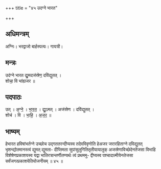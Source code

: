 +++
title = "४५ उदग्ने भारत"

+++
## अधिमन्त्रम्
अग्निः। भरद्वाजो बार्हस्पत्यः। गायत्री।

## मन्त्रः
उद॑ग्ने भारत द्यु॒मदज॑स्रेण॒ दवि॑द्युतत् ।  
शोचा॒ वि भा॑ह्यजर ॥

## पदपाठः
उत् । अ॒ग्ने॒ । भा॒र॒त॒ । द्यु॒ऽमत् । अज॑स्रेण । दवि॑द्युतत् ।  
शोच॑ । वि । भा॒हि॒ । अ॒ज॒र॒ ॥

## भाष्यम्
हेभारत हविषांभर्तग्ने उच्छोच उद्गततरन्दीप्यस्व तदेवविवृणोति हेअजर जरारहिताग्ने दविद्युतत् भृशन्द्योतमानस्त्वं द्युमत् द्युमता- दीप्तिमता सुपांसुलुगितितृतीयायालुक् अजस्रेणाविच्छेदेनतेजसा विभाहि विशेषेणप्रकाशयस्व यद्वा भातिरत्रान्तर्णीतण्यर्थः त्वं प्रथममु- द्दीप्यस्व पश्चादात्मीयेनतेजसा सर्वंजगत्प्रकाशयेतियोजनीयम् ॥ ४५ ॥